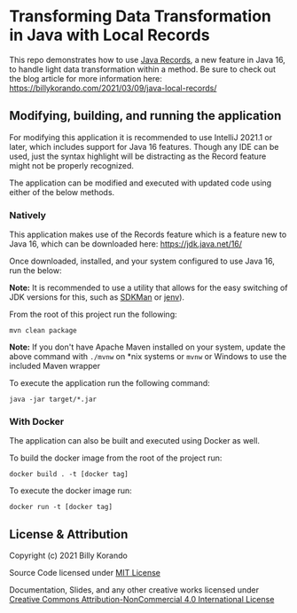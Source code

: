# Transforming Data Transformation in Java with Local Records

This repo demonstrates how to use [Java Records](https://download.java.net/java/early_access/jdk16/docs/api/java.base/java/lang/Record.html), a new feature in Java 16, to handle light data transformation within a method. Be sure to check out the blog article for more information here: https://billykorando.com/2021/03/09/java-local-records/

## Modifying, building, and running the application

For modifying this application it is recommended to use IntelliJ 2021.1 or later, which includes support for Java 16 features. Though any IDE can be used, just the syntax highlight will be distracting as the Record feature might not be properly recognized.

The application can be modified and executed with updated code using either of the below methods. 

### Natively

This application makes use of the Records feature which is a feature new to Java 16, which can be downloaded here: https://jdk.java.net/16/

Once downloaded, installed, and your system configured to use Java 16, run the below:

**Note:** It is recommended to use a utility that allows for the easy switching of JDK versions for this, such as [SDKMan](https://sdkman.io/) or [jenv](https://www.jenv.be/)).

From the root of this project run the following:

```
mvn clean package
```

**Note:** If you don't have Apache Maven installed on your system, update the above command with `./mvnw` on *nix systems or `mvnw` or Windows to use the included Maven wrapper

To execute the application run the following command:

```
java -jar target/*.jar
```

### With Docker

The application can also be built and executed using Docker as well.

To build the docker image from the root of the project run:

```
docker build . -t [docker tag]
```

To execute the docker image run:

```
docker run -t [docker tag]
```

## License & Attribution

Copyright (c) 2021 Billy Korando

Source Code licensed under [MIT License](LICENSE)

Documentation, Slides, and any other creative works licensed under [Creative Commons Attribution-NonCommercial 4.0 International License](LICENSE.md)